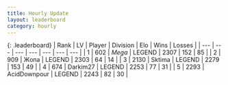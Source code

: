 ```yaml
---
title: Hourly Update
layout: leaderboard
category: hourly
---
```


{: .leaderboard}
| Rank | LV | Player | Division | Elo | Wins | Losses |
| --- | --- | --- | --- | --- | --- | --- |
| <span data-change="1">1</span> | 602 | <span title="ID: 651782">_Mega_</span> | LEGEND | <span data-change="6">2307</span> | <span data-change="1">152</span> | <span data-change="0">85</span> |
| <span data-change="-1">2</span> | 909 | <span title="ID: 402846">Жoпа</span> | LEGEND | <span data-change="0">2303</span> | <span data-change="0">64</span> | <span data-change="0">14</span> |
| <span data-change="0">3</span> | 2130 | <span title="ID: 353063">Sktima</span> | LEGEND | <span data-change="-17">2279</span> | <span data-change="4">153</span> | <span data-change="3">49</span> |
| <span data-change="0">4</span> | 674 | <span title="ID: 694036">Darkim27</span> | LEGEND | <span data-change="0">2253</span> | <span data-change="0">77</span> | <span data-change="0">31</span> |
| <span data-change="0">5</span> | 2293 | <span title="ID: 304661">AcidDownpour</span> | LEGEND | <span data-change="0">2243</span> | <span data-change="0">82</span> | <span data-change="0">30</span> |